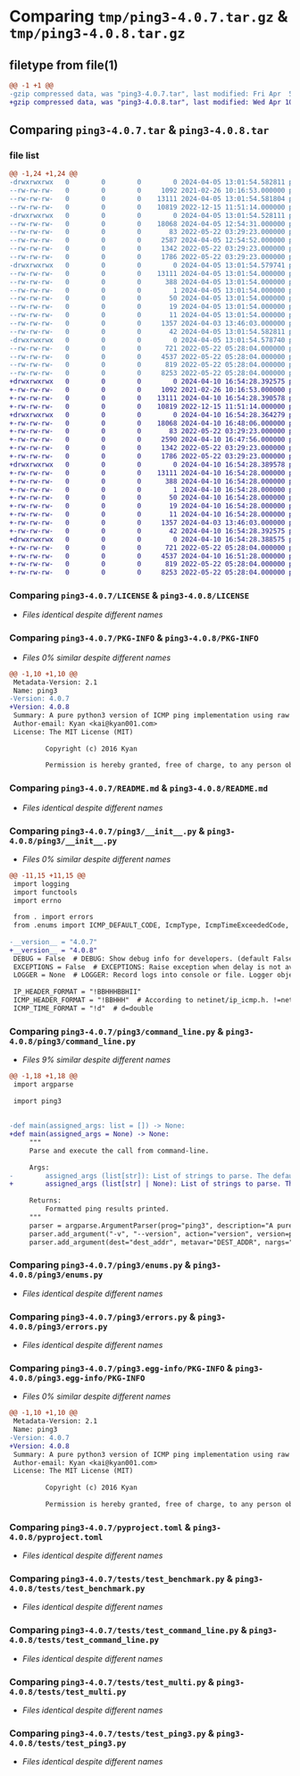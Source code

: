 # Comparing `tmp/ping3-4.0.7.tar.gz` & `tmp/ping3-4.0.8.tar.gz`

## filetype from file(1)

```diff
@@ -1 +1 @@
-gzip compressed data, was "ping3-4.0.7.tar", last modified: Fri Apr  5 13:01:54 2024, max compression
+gzip compressed data, was "ping3-4.0.8.tar", last modified: Wed Apr 10 16:54:28 2024, max compression
```

## Comparing `ping3-4.0.7.tar` & `ping3-4.0.8.tar`

### file list

```diff
@@ -1,24 +1,24 @@
-drwxrwxrwx   0        0        0        0 2024-04-05 13:01:54.582811 ping3-4.0.7/
--rw-rw-rw-   0        0        0     1092 2021-02-26 10:16:53.000000 ping3-4.0.7/LICENSE
--rw-rw-rw-   0        0        0    13111 2024-04-05 13:01:54.581804 ping3-4.0.7/PKG-INFO
--rw-rw-rw-   0        0        0    10819 2022-12-15 11:51:14.000000 ping3-4.0.7/README.md
-drwxrwxrwx   0        0        0        0 2024-04-05 13:01:54.528111 ping3-4.0.7/ping3/
--rw-rw-rw-   0        0        0    18068 2024-04-05 12:54:31.000000 ping3-4.0.7/ping3/__init__.py
--rw-rw-rw-   0        0        0       83 2022-05-22 03:29:23.000000 ping3-4.0.7/ping3/__main__.py
--rw-rw-rw-   0        0        0     2587 2024-04-05 12:54:52.000000 ping3-4.0.7/ping3/command_line.py
--rw-rw-rw-   0        0        0     1342 2022-05-22 03:29:23.000000 ping3-4.0.7/ping3/enums.py
--rw-rw-rw-   0        0        0     1786 2022-05-22 03:29:23.000000 ping3-4.0.7/ping3/errors.py
-drwxrwxrwx   0        0        0        0 2024-04-05 13:01:54.579741 ping3-4.0.7/ping3.egg-info/
--rw-rw-rw-   0        0        0    13111 2024-04-05 13:01:54.000000 ping3-4.0.7/ping3.egg-info/PKG-INFO
--rw-rw-rw-   0        0        0      388 2024-04-05 13:01:54.000000 ping3-4.0.7/ping3.egg-info/SOURCES.txt
--rw-rw-rw-   0        0        0        1 2024-04-05 13:01:54.000000 ping3-4.0.7/ping3.egg-info/dependency_links.txt
--rw-rw-rw-   0        0        0       50 2024-04-05 13:01:54.000000 ping3-4.0.7/ping3.egg-info/entry_points.txt
--rw-rw-rw-   0        0        0       19 2024-04-05 13:01:54.000000 ping3-4.0.7/ping3.egg-info/requires.txt
--rw-rw-rw-   0        0        0       11 2024-04-05 13:01:54.000000 ping3-4.0.7/ping3.egg-info/top_level.txt
--rw-rw-rw-   0        0        0     1357 2024-04-03 13:46:03.000000 ping3-4.0.7/pyproject.toml
--rw-rw-rw-   0        0        0       42 2024-04-05 13:01:54.582811 ping3-4.0.7/setup.cfg
-drwxrwxrwx   0        0        0        0 2024-04-05 13:01:54.578740 ping3-4.0.7/tests/
--rw-rw-rw-   0        0        0      721 2022-05-22 05:28:04.000000 ping3-4.0.7/tests/test_benchmark.py
--rw-rw-rw-   0        0        0     4537 2022-05-22 05:28:04.000000 ping3-4.0.7/tests/test_command_line.py
--rw-rw-rw-   0        0        0      819 2022-05-22 05:28:04.000000 ping3-4.0.7/tests/test_multi.py
--rw-rw-rw-   0        0        0     8253 2022-05-22 05:28:04.000000 ping3-4.0.7/tests/test_ping3.py
+drwxrwxrwx   0        0        0        0 2024-04-10 16:54:28.392575 ping3-4.0.8/
+-rw-rw-rw-   0        0        0     1092 2021-02-26 10:16:53.000000 ping3-4.0.8/LICENSE
+-rw-rw-rw-   0        0        0    13111 2024-04-10 16:54:28.390578 ping3-4.0.8/PKG-INFO
+-rw-rw-rw-   0        0        0    10819 2022-12-15 11:51:14.000000 ping3-4.0.8/README.md
+drwxrwxrwx   0        0        0        0 2024-04-10 16:54:28.364279 ping3-4.0.8/ping3/
+-rw-rw-rw-   0        0        0    18068 2024-04-10 16:48:06.000000 ping3-4.0.8/ping3/__init__.py
+-rw-rw-rw-   0        0        0       83 2022-05-22 03:29:23.000000 ping3-4.0.8/ping3/__main__.py
+-rw-rw-rw-   0        0        0     2590 2024-04-10 16:47:56.000000 ping3-4.0.8/ping3/command_line.py
+-rw-rw-rw-   0        0        0     1342 2022-05-22 03:29:23.000000 ping3-4.0.8/ping3/enums.py
+-rw-rw-rw-   0        0        0     1786 2022-05-22 03:29:23.000000 ping3-4.0.8/ping3/errors.py
+drwxrwxrwx   0        0        0        0 2024-04-10 16:54:28.389578 ping3-4.0.8/ping3.egg-info/
+-rw-rw-rw-   0        0        0    13111 2024-04-10 16:54:28.000000 ping3-4.0.8/ping3.egg-info/PKG-INFO
+-rw-rw-rw-   0        0        0      388 2024-04-10 16:54:28.000000 ping3-4.0.8/ping3.egg-info/SOURCES.txt
+-rw-rw-rw-   0        0        0        1 2024-04-10 16:54:28.000000 ping3-4.0.8/ping3.egg-info/dependency_links.txt
+-rw-rw-rw-   0        0        0       50 2024-04-10 16:54:28.000000 ping3-4.0.8/ping3.egg-info/entry_points.txt
+-rw-rw-rw-   0        0        0       19 2024-04-10 16:54:28.000000 ping3-4.0.8/ping3.egg-info/requires.txt
+-rw-rw-rw-   0        0        0       11 2024-04-10 16:54:28.000000 ping3-4.0.8/ping3.egg-info/top_level.txt
+-rw-rw-rw-   0        0        0     1357 2024-04-03 13:46:03.000000 ping3-4.0.8/pyproject.toml
+-rw-rw-rw-   0        0        0       42 2024-04-10 16:54:28.392575 ping3-4.0.8/setup.cfg
+drwxrwxrwx   0        0        0        0 2024-04-10 16:54:28.388575 ping3-4.0.8/tests/
+-rw-rw-rw-   0        0        0      721 2022-05-22 05:28:04.000000 ping3-4.0.8/tests/test_benchmark.py
+-rw-rw-rw-   0        0        0     4537 2024-04-10 16:51:28.000000 ping3-4.0.8/tests/test_command_line.py
+-rw-rw-rw-   0        0        0      819 2022-05-22 05:28:04.000000 ping3-4.0.8/tests/test_multi.py
+-rw-rw-rw-   0        0        0     8253 2022-05-22 05:28:04.000000 ping3-4.0.8/tests/test_ping3.py
```

### Comparing `ping3-4.0.7/LICENSE` & `ping3-4.0.8/LICENSE`

 * *Files identical despite different names*

### Comparing `ping3-4.0.7/PKG-INFO` & `ping3-4.0.8/PKG-INFO`

 * *Files 0% similar despite different names*

```diff
@@ -1,10 +1,10 @@
 Metadata-Version: 2.1
 Name: ping3
-Version: 4.0.7
+Version: 4.0.8
 Summary: A pure python3 version of ICMP ping implementation using raw socket.
 Author-email: Kyan <kai@kyan001.com>
 License: The MIT License (MIT)
         
         Copyright (c) 2016 Kyan
         
         Permission is hereby granted, free of charge, to any person obtaining a copy
```

### Comparing `ping3-4.0.7/README.md` & `ping3-4.0.8/README.md`

 * *Files identical despite different names*

### Comparing `ping3-4.0.7/ping3/__init__.py` & `ping3-4.0.8/ping3/__init__.py`

 * *Files 0% similar despite different names*

```diff
@@ -11,15 +11,15 @@
 import logging
 import functools
 import errno
 
 from . import errors
 from .enums import ICMP_DEFAULT_CODE, IcmpType, IcmpTimeExceededCode, IcmpDestinationUnreachableCode
 
-__version__ = "4.0.7"
+__version__ = "4.0.8"
 DEBUG = False  # DEBUG: Show debug info for developers. (default False)
 EXCEPTIONS = False  # EXCEPTIONS: Raise exception when delay is not available.
 LOGGER = None  # LOGGER: Record logs into console or file. Logger object should have .debug() method.
 
 IP_HEADER_FORMAT = "!BBHHHBBHII"
 ICMP_HEADER_FORMAT = "!BBHHH"  # According to netinet/ip_icmp.h. !=network byte order(big-endian), B=unsigned char, H=unsigned short
 ICMP_TIME_FORMAT = "!d"  # d=double
```

### Comparing `ping3-4.0.7/ping3/command_line.py` & `ping3-4.0.8/ping3/command_line.py`

 * *Files 9% similar despite different names*

```diff
@@ -1,18 +1,18 @@
 import argparse
 
 import ping3
 
 
-def main(assigned_args: list = []) -> None:
+def main(assigned_args = None) -> None:
     """
     Parse and execute the call from command-line.
 
     Args:
-        assigned_args (list[str]): List of strings to parse. The default is taken from sys.argv.
+        assigned_args (list[str] | None): List of strings to parse. The default is taken from sys.argv.
 
     Returns:
         Formatted ping results printed.
     """
     parser = argparse.ArgumentParser(prog="ping3", description="A pure python3 version of ICMP ping implementation using raw socket.", epilog="!!Note: ICMP messages can only be sent from processes running as root.")
     parser.add_argument("-v", "--version", action="version", version=ping3.__version__)
     parser.add_argument(dest="dest_addr", metavar="DEST_ADDR", nargs="*", default=("example.com", "8.8.8.8"), help="The destination address, can be an IP address or a domain name. Ex. 192.168.1.1/example.com.")
```

### Comparing `ping3-4.0.7/ping3/enums.py` & `ping3-4.0.8/ping3/enums.py`

 * *Files identical despite different names*

### Comparing `ping3-4.0.7/ping3/errors.py` & `ping3-4.0.8/ping3/errors.py`

 * *Files identical despite different names*

### Comparing `ping3-4.0.7/ping3.egg-info/PKG-INFO` & `ping3-4.0.8/ping3.egg-info/PKG-INFO`

 * *Files 0% similar despite different names*

```diff
@@ -1,10 +1,10 @@
 Metadata-Version: 2.1
 Name: ping3
-Version: 4.0.7
+Version: 4.0.8
 Summary: A pure python3 version of ICMP ping implementation using raw socket.
 Author-email: Kyan <kai@kyan001.com>
 License: The MIT License (MIT)
         
         Copyright (c) 2016 Kyan
         
         Permission is hereby granted, free of charge, to any person obtaining a copy
```

### Comparing `ping3-4.0.7/pyproject.toml` & `ping3-4.0.8/pyproject.toml`

 * *Files identical despite different names*

### Comparing `ping3-4.0.7/tests/test_benchmark.py` & `ping3-4.0.8/tests/test_benchmark.py`

 * *Files identical despite different names*

### Comparing `ping3-4.0.7/tests/test_command_line.py` & `ping3-4.0.8/tests/test_command_line.py`

 * *Files identical despite different names*

### Comparing `ping3-4.0.7/tests/test_multi.py` & `ping3-4.0.8/tests/test_multi.py`

 * *Files identical despite different names*

### Comparing `ping3-4.0.7/tests/test_ping3.py` & `ping3-4.0.8/tests/test_ping3.py`

 * *Files identical despite different names*

